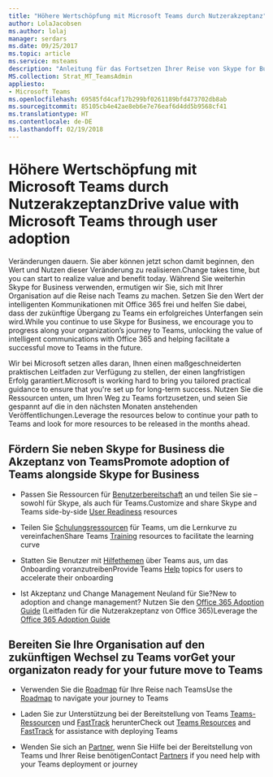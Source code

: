 ```yaml
---
title: "Höhere Wertschöpfung mit Microsoft Teams durch Nutzerakzeptanz"
author: LolaJacobsen
ms.author: lolaj
manager: serdars
ms.date: 09/25/2017
ms.topic: article
ms.service: msteams
description: "Anleitung für das Fortsetzen Ihrer Reise von Skype for Business nach Microsoft Teams"
MS.collection: Strat_MT_TeamsAdmin
appliesto:
- Microsoft Teams
ms.openlocfilehash: 69585fd4caf17b299bf0261189bfd473702db8ab
ms.sourcegitcommit: 85105cb4e42ae8eb6e7e76eaf6d4dd5b9568cf41
ms.translationtype: HT
ms.contentlocale: de-DE
ms.lasthandoff: 02/19/2018
---
```

<a name="drive-value-with-microsoft-teams-through-user-adoption"></a><span data-ttu-id="63f1f-103">Höhere Wertschöpfung mit Microsoft Teams durch Nutzerakzeptanz</span><span class="sxs-lookup"><span data-stu-id="63f1f-103">Drive value with Microsoft Teams through user adoption</span></span>
================================================================


<span data-ttu-id="63f1f-104">Veränderungen dauern. Sie aber können jetzt schon damit beginnen, den Wert und Nutzen dieser Veränderung zu realisieren.</span><span class="sxs-lookup"><span data-stu-id="63f1f-104">Change takes time, but you can start to realize value and benefit today.</span></span> <span data-ttu-id="63f1f-105">Während Sie weiterhin Skype for Business verwenden, ermutigen wir Sie, sich mit Ihrer Organisation auf die Reise nach Teams zu machen. Setzen Sie den Wert der intelligenten Kommunikationen mit Office 365 frei und helfen Sie dabei, dass der zukünftige Übergang zu Teams ein erfolgreiches Unterfangen sein wird.</span><span class="sxs-lookup"><span data-stu-id="63f1f-105">While you continue to use Skype for Business, we encourage you to progress along your organization’s journey to Teams, unlocking the value of intelligent communications with Office 365 and helping facilitate a successful move to Teams in the future.</span></span>

<span data-ttu-id="63f1f-106">Wir bei Microsoft setzen alles daran, Ihnen einen maßgeschneiderten praktischen Leitfaden zur Verfügung zu stellen, der einen langfristigen Erfolg garantiert.</span><span class="sxs-lookup"><span data-stu-id="63f1f-106">Microsoft is working hard to bring you tailored practical guidance to ensure that you're set up for long-term success.</span></span> <span data-ttu-id="63f1f-107">Nutzen Sie die Ressourcen unten, um Ihren Weg zu Teams fortzusetzen, und seien Sie gespannt auf die in den nächsten Monaten anstehenden Veröffentlichungen.</span><span class="sxs-lookup"><span data-stu-id="63f1f-107">Leverage the resources below to continue your path to Teams and look for more resources to be released in the months ahead.</span></span>

## <a name="promote-adoption-of-teams-alongside-skype-for-business"></a><span data-ttu-id="63f1f-108">Fördern Sie neben Skype for Business die Akzeptanz von Teams</span><span class="sxs-lookup"><span data-stu-id="63f1f-108">Promote adoption of Teams alongside Skype for Business</span></span> 

- <span data-ttu-id="63f1f-109">Passen Sie Ressourcen für [Benutzerbereitschaft](https://go.microsoft.com/fwlink/?linkid=859044) an und teilen Sie sie – sowohl für Skype, als auch für Teams.</span><span class="sxs-lookup"><span data-stu-id="63f1f-109">Customize and share Skype and Teams side-by-side [User Readiness](https://go.microsoft.com/fwlink/?linkid=859044) resources</span></span>

- <span data-ttu-id="63f1f-110">Teilen Sie [Schulungsressourcen](https://support.office.com/article/Office-Training-Center-b8f02f81-ec85-4493-a39b-4c48e6bc4bfb) für Teams, um die Lernkurve zu vereinfachen</span><span class="sxs-lookup"><span data-stu-id="63f1f-110">Share Teams [Training](https://support.office.com/article/Office-Training-Center-b8f02f81-ec85-4493-a39b-4c48e6bc4bfb) resources to facilitate the learning curve</span></span>

- <span data-ttu-id="63f1f-111">Statten Sie Benutzer mit [Hilfethemen](https://support.office.com/teams) über Teams aus, um das Onboarding voranzutreiben</span><span class="sxs-lookup"><span data-stu-id="63f1f-111">Provide Teams [Help](https://support.office.com/teams) topics for users to accelerate their onboarding</span></span>

- <span data-ttu-id="63f1f-112">Ist Akzeptanz und Change Management Neuland für Sie?</span><span class="sxs-lookup"><span data-stu-id="63f1f-112">New to adoption and change management?</span></span> <span data-ttu-id="63f1f-113">Nutzen Sie den [Office 365 Adoption Guide](https://go.microsoft.com/fwlink/?linkid=859045) (Leitfaden für die Nutzerakzeptanz von Office 365)</span><span class="sxs-lookup"><span data-stu-id="63f1f-113">Leverage the [Office 365 Adoption Guide](https://go.microsoft.com/fwlink/?linkid=859045)</span></span>


## <a name="get-your-organizaton-ready-for-your-future-move-to-teams"></a><span data-ttu-id="63f1f-114">Bereiten Sie Ihre Organisation auf den zukünftigen Wechsel zu Teams vor</span><span class="sxs-lookup"><span data-stu-id="63f1f-114">Get your organizaton ready for your future move to Teams</span></span>

- <span data-ttu-id="63f1f-115">Verwenden Sie die [Roadmap](https://go.microsoft.com/fwlink/?linkid=859047) für Ihre Reise nach Teams</span><span class="sxs-lookup"><span data-stu-id="63f1f-115">Use the [Roadmap](https://go.microsoft.com/fwlink/?linkid=859047) to navigate your journey to Teams</span></span>

- <span data-ttu-id="63f1f-116">Laden Sie zur Unterstützung bei der Bereitstellung von Teams [Teams-Ressourcen](https://go.microsoft.com/fwlink/?linkid=859048) und [FastTrack](https://go.microsoft.com/fwlink/?linkid=859049) herunter</span><span class="sxs-lookup"><span data-stu-id="63f1f-116">Check out [Teams Resources](https://go.microsoft.com/fwlink/?linkid=859048) and [FastTrack](https://go.microsoft.com/fwlink/?linkid=859049) for assistance with deploying Teams</span></span>

- <span data-ttu-id="63f1f-117">Wenden Sie sich an [Partner](https://go.microsoft.com/fwlink/?linkid=859050), wenn Sie Hilfe bei der Bereitstellung von Teams und Ihrer Reise benötigen</span><span class="sxs-lookup"><span data-stu-id="63f1f-117">Contact [Partners](https://go.microsoft.com/fwlink/?linkid=859050) if you need help with your Teams deployment or journey</span></span>



